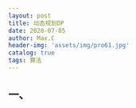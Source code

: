 ```yaml
---
layout: post
title: 动态规划DP
date: 2020-07-05
author: Max.C
header-img: 'assets/img/pro61.jpg'
catalog: true
tags: 算法
---
```




## 一、



